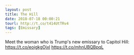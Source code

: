 ```yaml
---
layout: post
title: The Hill
date: 2018-07-18 00:00:21
tourl: http://t.co/t414UtTRv4
tags: [Emissary]
---
```

Meet the woman who is Trump's new emissary to Capitol Hill: https://t.co/eoigkgOjxl https://t.co/mhnUBQBpqL